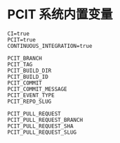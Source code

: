 # PCIT 系统内置变量

`CI=true`  
`PCIT=true`  
`CONTINUOUS_INTEGRATION=true`  

`PCIT_BRANCH`  
`PCIT_TAG`  
`PCIT_BUILD_DIR`  
`PCIT_BUILD_ID`  
`PCIT_COMMIT`  
`PCIT_COMMIT_MESSAGE`  
`PCIT_EVENT_TYPE`   
`PCIT_REPO_SLUG`  

`PCIT_PULL_REQUEST`  
`PCIT_PULL_REQUEST_BRANCH`  
`PCIT_PULL_REQUEST_SHA`  
`PCIT_PULL_REQUEST_SLUG`  

